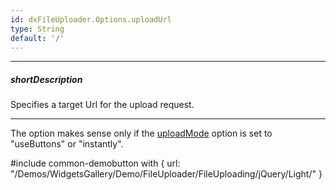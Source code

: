 ```yaml
---
id: dxFileUploader.Options.uploadUrl
type: String
default: '/'
---
```

---
##### shortDescription
Specifies a target Url for the upload request.

---
The option makes sense only if the [uploadMode](/Documentation/ApiReference/UI_Widgets/dxFileUploader/Configuration/#uploadMode) option is set to "useButtons" or "instantly".

#include common-demobutton with {
    url: "/Demos/WidgetsGallery/Demo/FileUploader/FileUploading/jQuery/Light/"
}